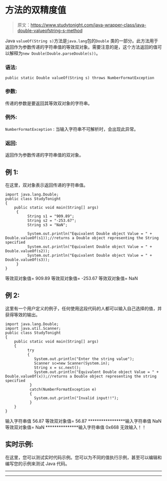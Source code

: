 # 方法的双精度值

> 原文：<https://www.studytonight.com/java-wrapper-class/java-double-valueofstring-s-method>

Java `valueOf(String s)`方法是`java.lang`包的``Double`` 类的一部分。此方法用于返回作为参数传递的字符串值的等效双对象。需要注意的是，这个方法返回的值可以解释为`new Double(Double.parseDouble(s))`。

### 语法:

```
public static Double valueOf(String s) throws NumberFormatException
```

### 参数:

传递的参数是要返回其等效双对象的字符串。

### 例外:

`NumberFormatException` : 当输入字符串不可解析时，会出现此异常。

### 返回:

返回作为参数传递的字符串值的双对象。

## 例 1:

在这里，双对象表示返回传递的字符串值。

```
import java.lang.Double;
public class StudyTonight 
{    
    public static void main(String[] args)
     {  
          String s1 = "909.89";
          String s2 = "-253.67";
          String s3 = "NaN";          

          System.out.println("Equivalent Double object Value = " + Double.valueOf(s1));//returns a Double object representing the String specified 
          System.out.println("Equivalent Double object Value = " + Double.valueOf(s2));   
          System.out.println("Equivalent Double object Value = " + Double.valueOf(s3));             
     }  
} 
```

等效双对象值= 909.89
等效双对象值= -253.67
等效双对象值= NaN

## 例 2:

这里有一个用户定义的例子，任何使用这段代码的人都可以输入自己选择的值，并获得等效的输出。

```
import java.lang.Double;
import java.util.Scanner;
public class StudyTonight 
{    
    public static void main(String[] args)
    {    
          try
          {
             System.out.println("Enter the string value");
             Scanner sc=new Scanner(System.in);
             String x = sc.next();
             System.out.println("Equivalent Double object Value = " + Double.valueOf(x));//returns a Double object representing the string specified 
           }
           catch(NumberFormatException e)
           {
             System.out.println("Invalid input!!");
           }                  
    }  
} 
```

输入字符串值
56.87
等效双对象值= 56.87
*****************输入字符串值
NaN
等效双对象值= NaN
***************输入字符串值
0x668
无效输入！！

## 实时示例:

在这里，您可以测试实时代码示例。您可以为不同的值执行示例，甚至可以编辑和编写您的示例来测试 Java 代码。

* * *

* * *